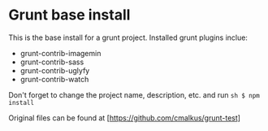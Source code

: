 # Grunt base install

This is the base install for a grunt project. Installed grunt plugins inclue:
- grunt-contrib-imagemin
- grunt-contrib-sass
- grunt-contrib-uglyfy
- grunt-contrib-watch

Don't forget to change the project name, description, etc. and run ```sh $ npm install```

Original files can be found at [https://github.com/cmalkus/grunt-test]

[https://github.com/cmalkus/grunt-test]:https://github.com/cmalkus/grunt-test